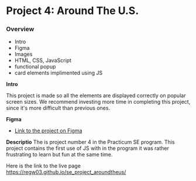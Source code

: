 # Project 4: Around The U.S.

### Overview  

* Intro  
* Figma  
* Images  
* HTML, CSS, JavaScript
* functional popup 
* card elements implimented using JS

  
**Intro**
  
This project is made so all the elements are displayed correctly on popular screen sizes. We recommend investing more time in completing this project, since it's more difficult than previous ones.  
  
**Figma**  
  
* [Link to the project on Figma](https://www.figma.com/file/ii4xxsJ0ghevUOcssTlHZv/Sprint-3%3A-Around-the-US?node-id=0%3A1)  

**Descriptio**
The is project number 4 in the Practicum SE program.
This project contains the first use of JS with in the program it was rather frustrating to learn but fun at the same time. 
 
 Here is the link to the live page https://regw03.github.io/se_project_aroundtheus/ 